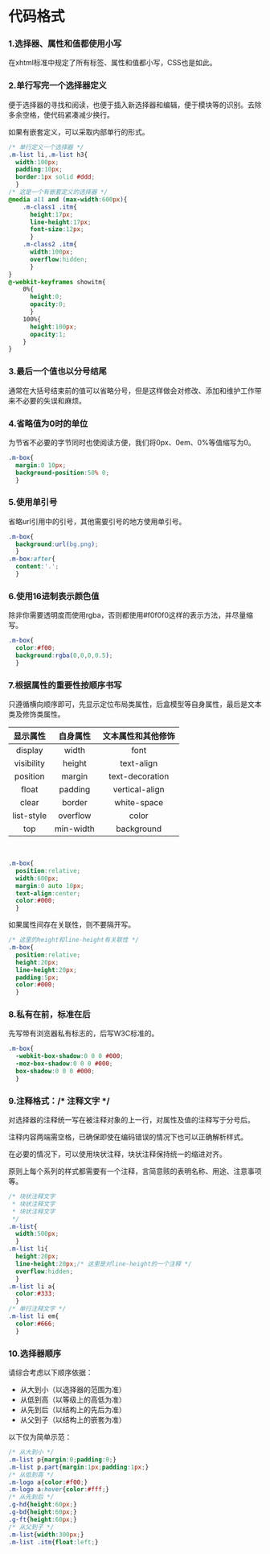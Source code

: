 # 代码格式

### 1.选择器、属性和值都使用小写
在xhtml标准中规定了所有标签、属性和值都小写，CSS也是如此。

### 2.单行写完一个选择器定义
便于选择器的寻找和阅读，也便于插入新选择器和编辑，便于模块等的识别。去除多余空格，使代码紧凑减少换行。

如果有嵌套定义，可以采取内部单行的形式。
```css
/* 单行定义一个选择器 */
.m-list li,.m-list h3{
  width:100px;
  padding:10px;
  border:1px solid #ddd;
  }
/* 这是一个有嵌套定义的选择器 */
@media all and (max-width:600px){
    .m-class1 .itm{
      height:17px;
      line-height:17px;
      font-size:12px;
      }
    .m-class2 .itm{
      width:100px;
      overflow:hidden;
      }
}
@-webkit-keyframes showitm{
    0%{
      height:0;
      opacity:0;
      }
    100%{
      height:100px;
      opacity:1;
    }
}
```

### 3.最后一个值也以分号结尾
通常在大括号结束前的值可以省略分号，但是这样做会对修改、添加和维护工作带来不必要的失误和麻烦。

### 4.省略值为0时的单位
为节省不必要的字节同时也使阅读方便，我们将0px、0em、0%等值缩写为0。
```css
.m-box{
  margin:0 10px;
  background-position:50% 0;
  }
```

### 5.使用单引号
省略url引用中的引号，其他需要引号的地方使用单引号。
```css
.m-box{
  background:url(bg.png);
  }
.m-box:after{
  content:'.';
  }
```

### 6.使用16进制表示颜色值
除非你需要透明度而使用rgba，否则都使用#f0f0f0这样的表示方法，并尽量缩写。
```css
.m-box{
  color:#f00;
  background:rgba(0,0,0,0.5);
  }
```

### 7.根据属性的重要性按顺序书写
只遵循横向顺序即可，先显示定位布局类属性，后盒模型等自身属性，最后是文本类及修饰类属性。<br>

|显示属性|自身属性|文本属性和其他修饰|
|:----:|:----:|:----:|
|display|width|font|
|visibility|height|text-align|
|position|margin|text-decoration|
|float|padding|vertical-align|
|clear|border|white-space|
|list-style|overflow|color|
|top|min-width|background|

<br>

```css
.m-box{
  position:relative;
  width:600px;
  margin:0 auto 10px;
  text-align:center;
  color:#000;
  }
```

如果属性间存在关联性，则不要隔开写。
```css
/* 这里的height和line-height有关联性 */
.m-box{
  position:relative;
  height:20px;
  line-height:20px;
  padding:5px;
  color:#000;
  }
```

### 8.私有在前，标准在后
先写带有浏览器私有标志的，后写W3C标准的。
```css
.m-box{
  -webkit-box-shadow:0 0 0 #000;
  -moz-box-shadow:0 0 0 #000;
  box-shadow:0 0 0 #000;
  }
```

### 9.注释格式：/* 注释文字 */
对选择器的注释统一写在被注释对象的上一行，对属性及值的注释写于分号后。

注释内容两端需空格，已确保即使在编码错误的情况下也可以正确解析样式。

在必要的情况下，可以使用块状注释，块状注释保持统一的缩进对齐。

原则上每个系列的样式都需要有一个注释，言简意赅的表明名称、用途、注意事项等。

```css
/* 块状注释文字
 * 块状注释文字
 * 块状注释文字
 */
.m-list{
  width:500px;
  }
.m-list li{
  height:20px;
  line-height:20px;/* 这里是对line-height的一个注释 */
  overflow:hidden;
  }
.m-list li a{
  color:#333;
  }
/* 单行注释文字 */
.m-list li em{
  color:#666;
  }
```

### 10.选择器顺序
请综合考虑以下顺序依据：

* 从大到小（以选择器的范围为准）<br>
* 从低到高（以等级上的高低为准）<br>
* 从先到后（以结构上的先后为准）<br>
* 从父到子（以结构上的嵌套为准）<br>

以下仅为简单示范：

```css
/* 从大到小 */
.m-list p{margin:0;padding:0;}
.m-list p.part{margin:1px;padding:1px;}
/* 从低到高 */
.m-logo a{color:#f00;}
.m-logo a:hover{color:#fff;}
/* 从先到后 */
.g-hd{height:60px;}
.g-bd{height:60px;}
.g-ft{height:60px;}
/* 从父到子 */
.m-list{width:300px;}
.m-list .itm{float:left;}
```